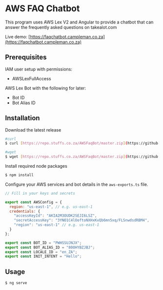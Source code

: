 # AWS FAQ Chatbot

This program uses AWS Lex V2 and Angular to provide a chatbot that can answer the frequently asked questions on takealot.com

Live demo: [https://faqchatbot.campleman.co.za](https://faqchatbot.campleman.co.za)

## Prerequisites

IAM user setup with permissions:
- AWSLexFullAccess

AWS Lex Bot with the following for later:
- Bot ID
- Bot Alias ID

## Installation

Download the latest release

```bash
#curl
$ curl [https://repo.stuffs.co.za/AWSFaqBot/master.zip](https://github.com/DaelinCampleman/AWSFAQChatBot.git)

#wget
$ wget [https://repo.stuffs.co.za/AWSFaqBot/master.zip](https://github.com/DaelinCampleman/AWSFAQChatBot.git)
```

Install required node packages

```bash
$ npm install
```

Configure your AWS services and bot details in the `aws-exports.ts` file.

```javascript
// Fill in your keys and secrets

export const AWSConfig = {
  region: "us-east-1", // e.g. us-east-1
  credentials: {
    "accessKeyId": "AKIA2M3OUDK2SEJI6LSZ",
    "secretAccessKey": "3YNO1C4lOoftoNXHxKvQb6mn5xq/FLSnwdsdRBM4",
    "region": "us-east-1" // e.g. us-east-1
  }
};

export const BOT_ID = "PWHSSUJNJX";
export const BOT_ALIAS_ID = "80OHYBZJBJ";
export const LOCALE_ID = "en_ZA";
export const INIT_INTENT = "Hello";
```

## Usage

```bash
$ ng serve
```
